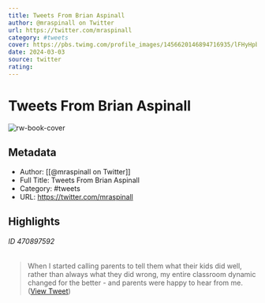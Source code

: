 ```yaml
---
title: Tweets From Brian Aspinall
author: @mraspinall on Twitter
url: https://twitter.com/mraspinall
category: #tweets
cover: https://pbs.twimg.com/profile_images/1456620146894716935/lFHyHpbh.jpg
date: 2024-03-03
source: twitter
rating:
---
```

# Tweets From Brian Aspinall

![rw-book-cover](https://pbs.twimg.com/profile_images/1456620146894716935/lFHyHpbh.jpg)

## Metadata
- Author: [[@mraspinall on Twitter]]
- Full Title: Tweets From Brian Aspinall
- Category: #tweets
- URL: https://twitter.com/mraspinall

## Highlights
###### ID 470897592
> When I started calling parents to tell them what their kids did well, rather than always what they did wrong, my entire classroom dynamic changed for the better - and parents were happy to hear from me. ([View Tweet](https://twitter.com/mraspinall/status/1622211276242919426))
    

